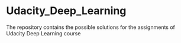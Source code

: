 # Udacity_Deep_Learning
The repository contains the possible solutions for the assignments of Udacity Deep Learning course
